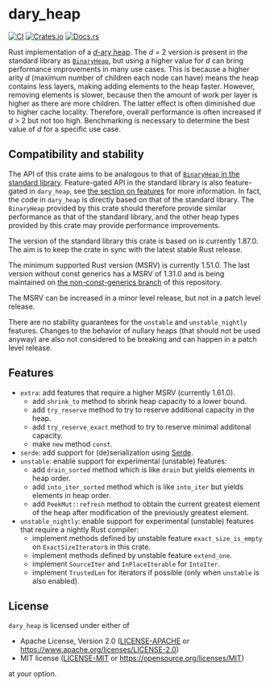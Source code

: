 # dary_heap

[![CI](https://github.com/hanmertens/dary_heap/workflows/CI/badge.svg)](https://github.com/hanmertens/dary_heap/actions?query=workflow%3ACI+branch%3Amaster)
[![Crates.io](https://img.shields.io/crates/v/dary_heap.svg)](https://crates.io/crates/dary_heap)
[![Docs.rs](https://docs.rs/dary_heap/badge.svg)](https://docs.rs/dary_heap)

Rust implementation of a [*d*-ary heap][wiki]. The *d* = 2 version is present in
the standard library as [`BinaryHeap`][std-binaryheap], but using a higher value
for *d* can bring performance improvements in many use cases. This is because a
higher arity *d* (maximum number of children each node can have) means the heap
contains less layers, making adding elements to the heap faster. However,
removing elements is slower, because then the amount of work per layer is higher
as there are more children. The latter effect is often diminished due to higher
cache locality. Therefore, overall performance is often increased if *d* > 2 but
not too high. Benchmarking is necessary to determine the best value of *d* for a
specific use case.

## Compatibility and stability

The API of this crate aims to be analogous to that of [`BinaryHeap` in the
standard library][std-binaryheap]. Feature-gated API in the standard library is
also feature-gated in `dary_heap`, see [the section on features](#features) for
more information. In fact, the code in `dary_heap` is directly based on that of
the standard library. The `BinaryHeap` provided by this crate should therefore
provide similar performance as that of the standard library, and the other heap
types provided by this crate may provide performance improvements.

The version of the standard library this crate is based on is currently 1.87.0.
The aim is to keep the crate in sync with the latest stable Rust release.

The minimum supported Rust version (MSRV) is currently 1.51.0. The last version
without const generics has a MSRV of 1.31.0 and is being maintained on [the
non-const-generics branch][non-const-generics] of this repository.

The MSRV can be increased in a minor level release, but not in a patch level
release.

There are no stability guarantees for the `unstable` and `unstable_nightly`
features. Changes to the behavior of nullary heaps (that should not be used
anyway) are also not considered to be breaking and can happen in a patch level
release.

## Features

- `extra`: add features that require a higher MSRV (currently 1.61.0).
  - add `shrink_to` method to shrink heap capacity to a lower bound.
  - add `try_reserve` method to try to reserve additional capacity in the heap.
  - add `try_reserve_exact` method to try to reserve minimal additonal capacity.
  - make `new` method `const`.
- `serde`: add support for (de)serialization using [Serde][serde].
- `unstable`: enable support for experimental (unstable) features:
  - add `drain_sorted` method which is like `drain` but yields elements in heap
    order.
  - add `into_iter_sorted` method which is like `into_iter` but yields elements
    in heap order.
  - add `PeekMut::refresh` method to obtain the current greatest element of the
    heap after modification of the previously greatest element.
- `unstable_nightly`: enable support for experimental (unstable) features that
  require a nightly Rust compiler:
  - implement methods defined by unstable feature `exact_size_is_empty` on
    `ExactSizeIterator`s in this crate.
  - implement methods defined by unstable feature `extend_one`.
  - implement `SourceIter` and `InPlaceIterable` for `IntoIter`.
  - implement `TrustedLen` for iterators if possible (only when `unstable` is
    also enabled).

## License

`dary_heap` is licensed under either of

 * Apache License, Version 2.0 ([LICENSE-APACHE](LICENSE-APACHE) or
   https://www.apache.org/licenses/LICENSE-2.0)
 * MIT license ([LICENSE-MIT](LICENSE-MIT) or
   https://opensource.org/licenses/MIT)

at your option.

[wiki]: https://en.wikipedia.org/wiki/D-ary_heap
[std-binaryheap]: https://doc.rust-lang.org/std/collections/struct.BinaryHeap.html
[non-const-generics]: https://github.com/hanmertens/dary_heap/tree/non-const-generics
[serde]: https://serde.rs
